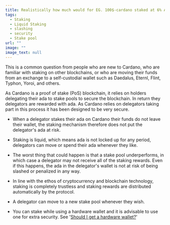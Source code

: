 ```yaml
---
title: Realistically how much would for EG. 100$-cardano staked at 6% APY,.
tags:
  - Staking
  - Liquid Staking
  - slashing
  - security
  - Stake pool
url: ""
image: ""
image_text: null
---
```


This is a common question from people who are new to Cardano, who are familiar with staking on other blockchains, or who are moving their funds from an exchange to a self-custodial wallet such as Daedalus, Eternl, Flint, Typhon, Yoroi, and others.

As Cardano is a proof of stake (PoS) blockchain, it relies on holders delegating their ada to stake pools to secure the blockchain. In return they delegators are rewarded with ada. As Cardano relies on delegators taking part in this process it has been designed to be very secure.

*   When a delegator stakes their ada on Cardano their funds do not leave their wallet, the staking mechanism therefore does not put the delegator's ada at risk.
    
*   Staking is liquid, which means ada is not locked up for any period, delegators can move or spend their ada whenever they like.
    
*   The worst thing that could happen is that a stake pool underperforms, in which case a delegator may not receive all of the staking rewards. Even if this happens, the ada in the delegator's wallet is not at risk of being slashed or penalized in any way.
    
*   In line with the ethos of cryptocurrency and blockchain technology, staking is completely trustless and staking rewards are distributed automatically by the protocol.
    
*   A delegator can move to a new stake pool whenever they wish.
    
*   You can stake while using a hardware wallet and it is advisable to use one for extra security. See '[Should I get a hardware wallet?](https://www.essentialcardano.io/faq/should-i-get-a-hardware-wallet)'
